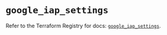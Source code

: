 # `google_iap_settings`

Refer to the Terraform Registry for docs: [`google_iap_settings`](https://registry.terraform.io/providers/hashicorp/google-beta/6.22.0/docs/resources/google_iap_settings).
